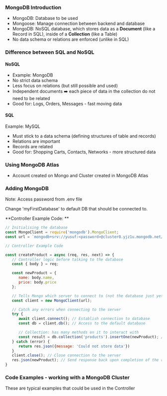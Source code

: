 ### MongoDB Introduction

- MongoDB: Database to be used
- Mongoose: Manage connection between backend and database
- MongoDB: NoSQL database, which stores data as a **Document** (like a Record in SQL), inside of a **Collection** (like a Table)
- No data schema or relations are enforced (unlike in SQL)

### Difference between SQL and NoSQL

#### NoSQL

- Example: MongoDB
- No strict data schema
- Less focus on relations (but still possible and used)
- Independent documents ➡️ each piece of data in the collection do not need to be related
- Good for: Logs, Orders, Messages - fast moving data

#### SQL

Example: MySQL
- Must stick to a data schema (defining structures of table and records)
- Relations are important
- Records are related
- Good for: Shopping Carts, Contacts, Networks - more structured data

### Using MongoDB Atlas

- Account created on Mongo and Cluster created in MongoDB Atlas

### Adding MongoDB

Note: Access password from .env file

Change 'myFirstDatabase' to default DB that should be connected to.

**Controller Example Code: **
```js
// Initialising the database
const MongoClient = require('mongodb').MongoClient;
const url = `mongodb+srv://yusuf:<password>@cluster0.yjz1u.mongodb.net/myFirstDatabase?retryWrites=true&w=majority`

// Controller Example Code

const createProduct = async (req, res, next) => {
   // Controller logic before talking to the database
   const { body } = req;

   const newProduct = {
      name: body.name,
      price: body.price
   };

   // Tells Mongo which server to connect to (not the database just yet)
   const client = new MongoClient(url); 

   // Catch any errors when connecting to the server
   try {
      await client.connect(); // Establish connection to database
      const db = client.db(); // Access to the default database

      // Collection: has many methods on it to interact with
      const result = db.collection('products').insertOne(newProduct); // Access existing collection OR make a new collection if it doesn't exist
   } catch (error) { 
      return res.json({message: 'Could not store data'})
   }
   client.close(); // Close connection to the server
   res.json(newProduct); // Send response back upon completion of the request
}
```

### Code Examples - working with a MongoDB Cluster

These are typical examples that could be used in the Controller

```js

```
